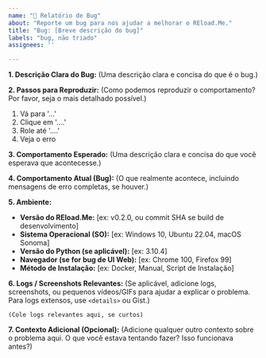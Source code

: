 ```yaml
---
name: "🐛 Relatório de Bug"
about: "Reporte um bug para nos ajudar a melhorar o REload.Me."
title: "Bug: [Breve descrição do bug]"
labels: "bug, não triado"
assignees: ''

---
```


**1. Descrição Clara do Bug:**
(Uma descrição clara e concisa do que é o bug.)

**2. Passos para Reproduzir:**
(Como podemos reproduzir o comportamento? Por favor, seja o mais detalhado possível.)
1. Vá para '...'
2. Clique em '....'
3. Role até '....'
4. Veja o erro

**3. Comportamento Esperado:**
(Uma descrição clara e concisa do que você esperava que acontecesse.)

**4. Comportamento Atual (Bug):**
(O que realmente acontece, incluindo mensagens de erro completas, se houver.)

**5. Ambiente:**
*   **Versão do REload.Me:** [ex: v0.2.0, ou commit SHA se build de desenvolvimento]
*   **Sistema Operacional (SO):** [ex: Windows 10, Ubuntu 22.04, macOS Sonoma]
*   **Versão do Python (se aplicável):** [ex: 3.10.4]
*   **Navegador (se for bug de UI Web):** [ex: Chrome 100, Firefox 99]
*   **Método de Instalação:** [ex: Docker, Manual, Script de Instalação]

**6. Logs / Screenshots Relevantes:**
(Se aplicável, adicione logs, screenshots, ou pequenos vídeos/GIFs para ajudar a explicar o problema. Para logs extensos, use `<details>` ou Gist.)

```text
(Cole logs relevantes aqui, se curtos)
```

**7. Contexto Adicional (Opcional):**
(Adicione qualquer outro contexto sobre o problema aqui. O que você estava tentando fazer? Isso funcionava antes?)
